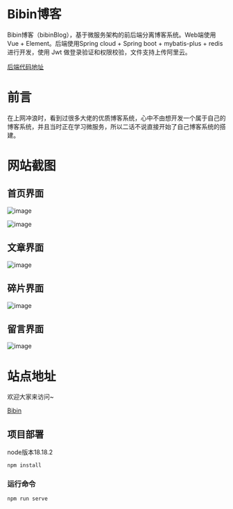 # Bibin博客

Bibin博客（bibinBlog），基于微服务架构的前后端分离博客系统。Web端使用Vue + Element。后端使用Spring cloud + Spring boot + mybatis-plus + redis进行开发，使用 Jwt 做登录验证和权限校验，文件支持上传阿里云。

[后端代码地址](https://github.com/PerrinLiu/bibin-blog-backend)

# 前言
在上网冲浪时，看到过很多大佬的优质博客系统，心中不由想开发一个属于自己的博客系统，并且当时正在学习微服务，所以二话不说直接开始了自己博客系统的搭建。

# 网站截图
## 首页界面
![image](https://github.com/user-attachments/assets/06f4bd71-39e5-41b7-a754-68ddb5431140)

![image](https://github.com/user-attachments/assets/81621366-0d39-427e-87dc-ea78f74aabea)

## 文章界面
![image](https://github.com/user-attachments/assets/174f9c28-e0e6-4ce4-b8d6-0c73332b1279)

## 碎片界面
![image](https://github.com/user-attachments/assets/ced0402b-59ad-4030-bff4-14acc39de1e9)

## 留言界面
![image](https://github.com/user-attachments/assets/7483480c-e36f-4aa0-b2df-b3457dcd75fe)

# 站点地址
欢迎大家来访问~

[Bibin](https://bibinliu.com)

## 项目部署
node版本18.18.2
```
npm install
```

### 运行命令
```
npm run serve
```

